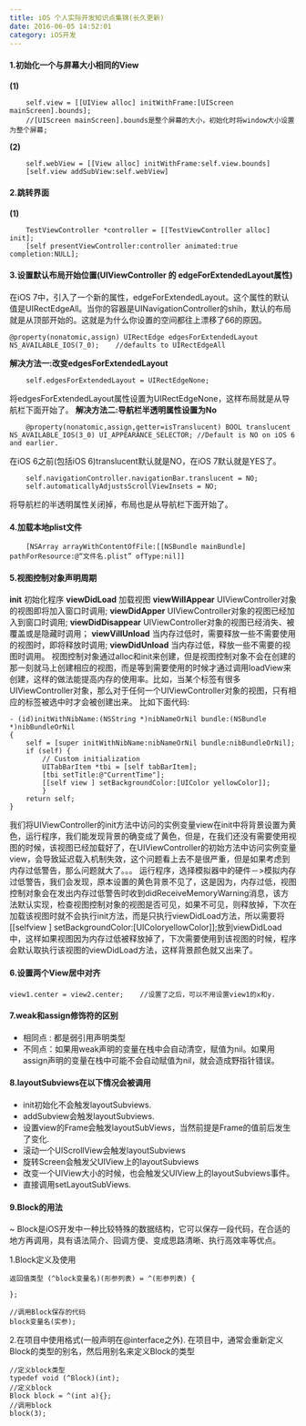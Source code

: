 ```yaml
---
title: iOS 个人实际开发知识点集锦(长久更新)
date: 2016-06-05 14:52:01
category: iOS开发
---
```


#### 1.初始化一个与屏幕大小相同的View
**(1)**
```objc
	self.view = [[UIView alloc] initWithFrame:[UIScreen mainScreen].bounds];
	//[UIScreen mainScreen].bounds是整个屏幕的大小，初始化时将window大小设置为整个屏幕;
```
**(2)**
```objc
	self.webView = [[View alloc] initWithFrame:self.view.bounds]
	[self.view addSubView:self.webView]
```

#### 2.跳转界面
**(1)**
```objc
	TestViewController *controller = [[TestViewController alloc] init];
	[self presentViewController:controller animated:true completion:NULL];
```

#### 3.设置默认布局开始位置(UIViewController 的 edgeForExtendedLayout属性)
在iOS 7中，引入了一个新的属性，edgeForExtendedLayout。这个属性的默认值是UIRectEdgeAll。当你的容器是UINavigationController的shih，默认的布局就是从顶部开始的。这就是为什么你设置的空间都往上漂移了66的原因。
```objc
@property(nonatomic,assign) UIRectEdge edgesForExtendedLayout NS_AVAILABLE_IOS(7_0);	//defaults to UIRectEdgeAll
```
**解决方法一:改变edgesForExtendedLayout**
```objc
	self.edgesForExtendedLayout = UIRectEdgeNone;
```
将edgesForExtendedLayout属性设置为UIRectEdgeNone，这样布局就是从导航栏下面开始了。
**解决方法二:导航栏半透明属性设置为No**
```objc
	@property(nonatomic,assign,getter=isTranslucent) BOOL translucent NS_AVAILABLE_IOS(3_0) UI_APPEARANCE_SELECTOR; //Default is NO on iOS 6 and earlier.
```
在iOS 6之前(包括iOS 6)translucent默认就是NO，在iOS 7默认就是YES了。
```objc
	self.navigationController.navigationBar.translucent = NO;
	self.automaticallyAdjustsScrollViewInsets = NO;
```
将导航栏的半透明属性关闭掉，布局也是从导航栏下面开始了。

#### 4.加载本地plist文件
```objc
	[NSArray arrayWithContentOfFile:[[NSBundle mainBundle] pathForResource:@“文件名.plist” ofType:nil]]
```

#### 5.视图控制对象声明周期
**init**	初始化程序
**viewDidLoad** 	加载视图
**viewWillAppear**	UIViewController对象的视图即将加入窗口时调用;
**viewDidApper**	UIViewController对象的视图已经加入到窗口时调用;
**viewDidDisappear**	UIViewController对象的视图已经消失、被覆盖或是隐藏时调用；
**viewVillUnload**	当内存过低时，需要释放一些不需要使用的视图时，即将释放时调用;
**viewDidUnload**	当内存过低，释放一些不需要的视图时调用。
视图控制对象通过alloc和init来创建，但是视图控制对象不会在创建的那一刻就马上创建相应的视图，而是等到需要使用的时候才通过调用loadView来创建，这样的做法能提高内存的使用率。比如，当某个标签有很多UIViewController对象，那么对于任何一个UIViewController对象的视图，只有相应的标签被选中时才会被创建出来。
比如下面代码:
```objc
- (id)initWithNibName:(NSString *)nibNameOrNil bundle:(NSBundle *)nibBundleOrNil  
{  
    self = [super initWithNibName:nibNameOrNil bundle:nibBundleOrNil];  
    if (self) {  
        // Custom initialization  
        UITabBarItem *tbi = [self tabBarItem];  
        [tbi setTitle:@"CurrentTime"];  
        [[self view ] setBackgroundColor:[UIColor yellowColor]];  
        }  
    return self;  
}
```
我们将UIViewController的init方法中访问的实例变量view在init中将背景设置为黄色，运行程序，我们能发现背景的确变成了黄色，但是，在我们还没有需要使用视图的时候，该视图已经加载好了，在UIViewController的初始方法中访问实例变量view，会导致延迟载入机制失效，这个问题看上去不是很严重，但是如果考虑到内存过低警告，那么问题就大了。。。
运行程序，选择模拟器中的硬件－>模拟内存过低警告，我们会发现，原本设置的黄色背景不见了，这是因为，内存过低，视图控制对象会在发出内存过低警告时收到didReceiveMemoryWarning消息，该方法默认实现，检查视图控制对象的视图是否可见，如果不可见，则释放掉，下次在加载该视图时就不会执行init方法，而是只执行viewDidLoad方法，所以需要将[[selfview ] setBackgroundColor:[UIColoryellowColor]];放到viewDidLoad中，这样如果视图因为内存过低被释放掉了，下次需要使用到该视图的时候，程序会默认取执行该视图的viewDidLoad方法，这样背景颜色就又出来了。


#### 6.设置两个View居中对齐
```objc
view1.center = view2.center;    //设置了之后，可以不用设置view1的x和y.
```

#### 7.weak和assign修饰符的区别
* 相同点 :  都是弱引用声明类型
* 不同点：如果用weak声明的变量在栈中会自动清空，赋值为nil。如果用assign声明的变量在栈中可能不会自动赋值为nil，就会造成野指针错误。

#### 8.layoutSubviews在以下情况会被调用
- init初始化不会触发layoutSubviews.
- addSubview会触发layoutSubviews.
- 设置view的Frame会触发layoutSubViews，当然前提是Frame的值前后发生了变化.
- 滚动一个UIScrollView会触发layoutSubviews
- 旋转Screen会触发父UIView上的layoutSubviews
- 改变一个UIView大小的时候，也会触发父UIView上的layoutSubviews事件。
- 直接调用setLayoutSubViews.

#### 9.Block的用法
~ Block是iOS开发中一种比较特殊的数据结构，它可以保存一段代码，在合适的地方再调用，具有语法简介、回调方便、变成思路清晰、执行高效率等优点。

1.Block定义及使用
```objc
返回值类型 (^block变量名)(形参列表) = ^(形参列表) {

};

//调用Block保存的代码
block变量名(实参);
```

2.在项目中使用格式(一般声明在@interface之外).
在项目中，通常会重新定义Block的类型的别名，然后用别名来定义Block的类型
```objc
//定义block类型
typedef void (^Block)(int);
//定义block
Block block = ^(int a){};
//调用block
block(3);
```
